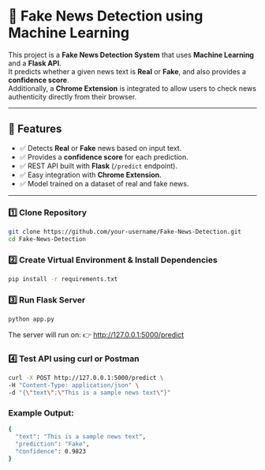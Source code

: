 # 📰 Fake News Detection using Machine Learning  

This project is a **Fake News Detection System** that uses **Machine Learning** and a **Flask API**.  
It predicts whether a given news text is **Real** or **Fake**, and also provides a **confidence score**.  
Additionally, a **Chrome Extension** is integrated to allow users to check news authenticity directly from their browser.  

---

## 🚀 Features
- ✅ Detects **Real** or **Fake** news based on input text.  
- ✅ Provides a **confidence score** for each prediction.  
- ✅ REST API built with **Flask** (`/predict` endpoint).  
- ✅ Easy integration with **Chrome Extension**.  
- ✅ Model trained on a dataset of real and fake news.  

---

### 1️⃣ Clone Repository
```bash
git clone https://github.com/your-username/Fake-News-Detection.git
cd Fake-News-Detection
```
### 2️⃣ Create Virtual Environment & Install Dependencies
``` bash
pip install -r requirements.txt
```
### 3️⃣ Run Flask Server
``` bash
python app.py
```
The server will run on:
👉 http://127.0.0.1:5000/predict

### 4️⃣ Test API using curl or Postman
```bash
curl -X POST http://127.0.0.1:5000/predict \
-H "Content-Type: application/json" \
-d "{\"text\":\"This is a sample news text\"}"
```

### Example Output:
``` bash
{
  "text": "This is a sample news text",
  "prediction": "Fake",
  "confidence": 0.9823
}
```
